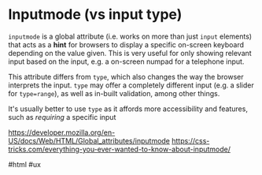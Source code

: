 # Inputmode (vs input type)

`inputmode` is a global attribute (i.e. works on more than just `input` elements) that acts as a **hint** for browsers to display a specific on-screen keyboard depending on the value given. This is very useful for only showing relevant input based on the input, e.g. a on-screen numpad for a telephone input.

This attribute differs from `type`, which also changes the way the browser interprets the input. `type` may offer a completely different input (e.g. a slider for `type=range`), as well as in-built validation, among other things.

It's usually better to use `type` as it affords more accessibility and features, such as _requiring_ a specific input

https://developer.mozilla.org/en-US/docs/Web/HTML/Global_attributes/inputmode
https://css-tricks.com/everything-you-ever-wanted-to-know-about-inputmode/

#html
#ux